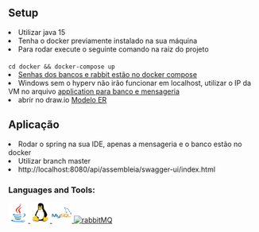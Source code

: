 <h2>Setup</h2>
<li>Utilizar java 15</li>
<li>Tenha o docker previamente instalado na sua máquina</li>
<li>Para rodar execute o seguinte comando na raiz do projeto</li>
<code>
cd docker && docker-compose up
</code>
<li> <a href="docker/docker-compose.yml">  Senhas dos bancos e rabbit estão no docker compose</a></li>
<li>Windows sem o hyperv não irão funcionar em localhost, utilizar o IP da VM no arquivo <a href="src/main/resources/application.yml">application para banco e mensageria</a></li>

<li>abrir no draw.io 
    <a href="https://drive.google.com/file/d/1he_W6Iim2sO9VlEE2qgSrvAjVIAE1-lj/view?usp=sharing">
        <label>       
            Modelo ER    
        </label>
    </a>
</li>

<h2>Aplicação</h2>
<li>Rodar o spring na sua IDE, apenas a mensageria e o banco estão no docker</li>
<li>Utilizar branch master</li>
<li>
    <a>http://localhost:8080/api/assembleia/swagger-ui/index.html</a>
</li>


<h3 align="left">Languages and Tools:</h3>
<p align="left"> 
    <a href="https://www.java.com" target="_blank"> 
        <img src="https://raw.githubusercontent.com/devicons/devicon/master/icons/java/java-original.svg" alt="java" width="40" height="40"/> </a> <a href="https://www.linux.org/" target="_blank"> <img src="https://raw.githubusercontent.com/devicons/devicon/master/icons/linux/linux-original.svg" alt="linux" width="40" height="40"/> </a> <a href="https://www.mysql.com/" target="_blank"> <img src="https://raw.githubusercontent.com/devicons/devicon/master/icons/mysql/mysql-original-wordmark.svg" alt="mysql" width="40" height="40"/> </a> <a href="https://www.rabbitmq.com" target="_blank"> <img src="https://www.vectorlogo.zone/logos/rabbitmq/rabbitmq-icon.svg" alt="rabbitMQ" width="40" height="40"/> 
    </a> 
</p>


